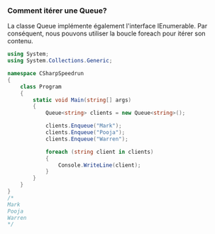 ### Comment itérer une Queue<T>?

La classe Queue<T> implémente également l'interface IEnumerable. Par conséquent, nous pouvons utiliser la boucle foreach pour itérer son contenu.

```csharp
using System;
using System.Collections.Generic;

namespace CSharpSpeedrun 
{
    class Program
    {
        static void Main(string[] args)
        {
            Queue<string> clients = new Queue<string>();

            clients.Enqueue("Mark");
            clients.Enqueue("Pooja");
            clients.Enqueue("Warren");

            foreach (string client in clients)
            {
                Console.WriteLine(client);
            }
        }
    }
}
/*
Mark
Pooja
Warren
*/
```
 